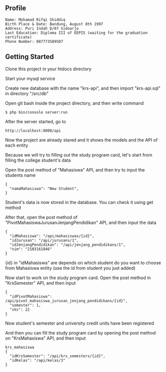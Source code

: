 ## Profile

```
Name: Mohamad Rifqi Shiddiq
Birth Place & Date: Bandung, August 8th 1997
Address: Puri Indah D/07 Sidoarjo
Last Education: Diploma III of EEPIS (waiting for the graduation certificate)
Phone Number: 087773589507
```

## Getting Started

Clone this project in your htdocs directory

Start your mysql service

Create new database with the name "krs-api", and then import "krs-api.sql" in directory "/src/db" 

Open git bash inside the project directory, and then write command

```
$ php bin/console server:run
```

After the server started, go to

```
http://localhost:8000/api
```
Now the project are already stared and it shows the models and the API of each entity

Because we will try to filling out the study program card, let's start from filling the college student's data

Open the post method of "Mahasiswa" API, and then try to input the students name

```
{
  "namaMahasiswa": "New Student",
}
```

Student's data is now stored in the database. You can check it using get method

After that, open the post method of "PivotMahasiswaJurusanJenjangPendidikan" API, and then input the data

```
{
  "idMahasiswa": "/api/mahasiswas/{id}",
  "idJurusan": "/api/jurusans/1",
  "idJenjangPendidikan": "/api/jenjang_pendidikans/1",
  "nim": "2103161046"
}
```

{id} in "idMahasiswa" are depends on which student do you want to choose from Mahasiswa entity (use the id from student you just added)

Now start to work on the study program card. Open the post method in "KrsSemester" API, and then input

```
{
  "idPivotMahasiswa": /api/pivot_mahasiswa_jurusan_jenjang_pendidikans/{id}",
  "semester": 1,
  "sks": 22
}
```

Now student's semester and university credit units have been registered

And then you can fill the study program card by opening the post method on "KrsMahasiswa" API, and then input 

```
krs_mahasiswa
{
  "idKrsSemester": "/api/krs_semesters/{id}",
  "idKelas": "/api/kelas/3"
}
```
